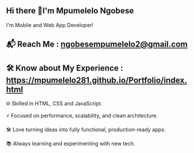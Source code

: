 ## Hi there 👋I'm Mpumelelo Ngobese
I'm Mobile and Web App Developer!

 ## 📬 Reach Me  : ngobesempumelelo2@gmail.com
 
## 🛠 Know about My Experience  : https://mpumelelo281.github.io/Portfolio/index.html

🌐 Skilled in HTML, CSS and JavaScript.

⚡ Focused on performance, scalability, and clean architecture.

🛠 Love turning ideas into fully functional, production-ready apps.

📚 Always learning and experimenting with new tech.
